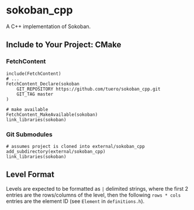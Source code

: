 # sokoban_cpp

A C++ implementation of Sokoban. 

## Include to Your Project: CMake

### FetchContent
```shell
include(FetchContent)
# ...
FetchContent_Declare(sokoban
    GIT_REPOSITORY https://github.com/tuero/sokoban_cpp.git
    GIT_TAG master
)

# make available
FetchContent_MakeAvailable(sokoban)
link_libraries(sokoban)
```

### Git Submodules
```shell
# assumes project is cloned into external/sokoban_cpp
add_subdirectory(external/sokoban_cpp)
link_libraries(sokoban)
```

## Level Format
Levels are expected to be formatted as `|` delimited strings, where the first 2 entries are the rows/columns of the level,
then the following `rows * cols` entries are the element ID (see `Element` in `definitions.h`).
